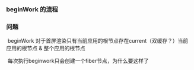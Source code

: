 ### beginWork 的流程



### 问题

​	beginWork 对于首屏渲染只有当前应用的根节点存在current（双缓存？）当前应用的根节点 & 整个应用的根节点

​	每次执行beginwork只会创建一个fiber节点，为什么要这样了